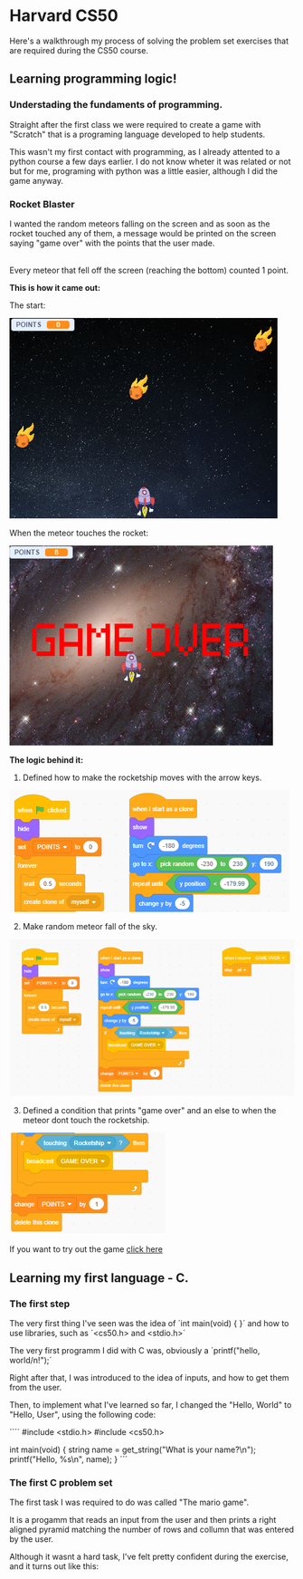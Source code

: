 # Harvard CS50

Here's a walkthrough my process of solving the problem set exercises that are required during the CS50 course.

## Learning programming logic!

### Understading the fundaments of programming.

Straight after the first class we were required to create a game with "Scratch" that is a programing language developed to help students.

This wasn't my first contact with programming, as I already attented to a python course a few days earlier. I do not know wheter it was related or not but for me, programing with python was a little easier, although I did the game anyway.

### Rocket Blaster

I wanted the random meteors falling on the screen and as soon as the rocket touched any of them, a message would be printed on the screen saying "game over" with the points that the user made.

<br>Every meteor that fell off the screen (reaching the bottom) counted 1 point.

**This is how it came out:**

The start:

![start](https://github.com/fvsteinbach/Harvard-CS50/blob/main/Scratch/rocketblaster%20start%20.png?raw=true)

When the meteor touches the rocket:

![scratch](https://github.com/fvsteinbach/Harvard-CS50/blob/main/Scratch/rocketblaster%20game%20over.png?raw=true)

**The logic behind it:**
1. Defined how to make the rocketship moves with the arrow keys.

![movementrocket](https://github.com/fvsteinbach/Harvard-CS50/blob/main/Scratch/code%20move%20rocketship.png?raw=true)

2. Make random meteor fall of the sky.

![meteors](https://github.com/fvsteinbach/Harvard-CS50/blob/main/Scratch/code%20that%20generates%20random%20meteors.png?raw=true)

3. Defined a condition that prints "game over" and an else to when the meteor dont touch the rocketship.

![gameover](https://github.com/fvsteinbach/Harvard-CS50/blob/main/Scratch/rocketship%20condition.png?raw=true)

If you want to try out the game [click here](https://scratch.mit.edu/projects/710088029/fullscreen/)

## Learning my first language - C.

### The first step

The very first thing I've seen was the idea of ´int main(void) { }´ and how to use libraries, such as ´<cs50.h> and <stdio.h>´

The very first programm I did with C was, obviously a ´printf("hello, world/n!");´

Right after that, I was introduced to the idea of inputs, and how to get them from the user.

Then, to implement what I've learned so far, I changed the "Hello, World" to "Hello, User", using the following code:

´´´´
#include <stdio.h>
#include <cs50.h>

int main(void)
{
  string name = get_string("What is your name?\n");
  printf("Hello, %s\n", name);
}
´´´

### The first C problem set

The first task I was required to do was called "The mario game". 

It is a progamm that reads an input from the user and then prints a right aligned pyramid matching the number of rows and collumn that was entered by the user.

Although it wasnt a hard task, I've felt pretty confident during the exercise, and it turns out like this:

